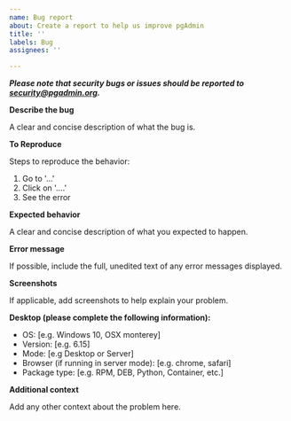 ```yaml
---
name: Bug report
about: Create a report to help us improve pgAdmin
title: ''
labels: Bug
assignees: ''

---
```


**_Please note that security bugs or issues should be reported to security@pgadmin.org._**

**Describe the bug**

A clear and concise description of what the bug is.

**To Reproduce**

Steps to reproduce the behavior:
1. Go to '...'
2. Click on '....'
3. See the error

**Expected behavior**

A clear and concise description of what you expected to happen.

**Error message**

If possible, include the full, unedited text of any error messages displayed.

**Screenshots**

If applicable, add screenshots to help explain your problem.

**Desktop (please complete the following information):**
 - OS: [e.g. Windows 10, OSX monterey]
 - Version: [e.g. 6.15]
 - Mode: [e.g Desktop or Server]
 - Browser (if running in server mode): [e.g. chrome, safari]
 - Package type: [e.g. RPM, DEB, Python, Container, etc.]

**Additional context**

Add any other context about the problem here.
